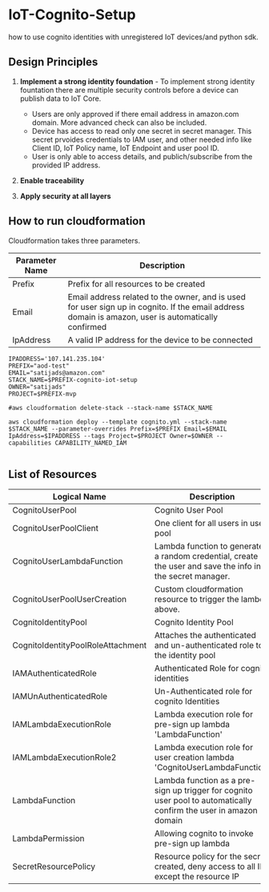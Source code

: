 # IoT-Cognito-Setup
how to use cognito identities with unregistered IoT devices/and python sdk. 

## Design Principles
1. __Implement a strong identity foundation__ - To implement strong identity fountation there are multiple security controls before a device can publish data to IoT Core.
    * Users are only approved if there email address in amazon.com domain. More advanced check can also be included. 
    * Device has access to read only one secret in secret manager. This secret prvoides credentials to IAM user, and other needed info like Client ID, IoT Policy name, IoT Endpoint and user pool ID. 
    * User is only able to access details, and publich/subscribe from the provided IP address. 
2. __Enable traceability__ 

3. __Apply security at all layers__



## How to run cloudformation
Cloudformation takes three parameters. 

Parameter Name | Description
-------------- | --------------
Prefix | Prefix for all resources to be created
Email | Email address related to the owner, and is used for user sign up in cognito. If the email address domain is amazon, user is automatically confirmed
IpAddress | A valid IP address for the device to be connected

```console
IPADDRESS='107.141.235.104'
PREFIX="aod-test"
EMAIL="satijads@amazon.com"
STACK_NAME=$PREFIX-cognito-iot-setup
OWNER="satijads"
PROJECT=$PREFIX-mvp

#aws cloudformation delete-stack --stack-name $STACK_NAME 

aws cloudformation deploy --template cognito.yml --stack-name $STACK_NAME --parameter-overrides Prefix=$PREFIX Email=$EMAIL IpAddress=$IPADDRESS --tags Project=$PROJECT Owner=$OWNER --capabilities CAPABILITY_NAMED_IAM


```

## List of Resources
Logical Name | Description
------------ | -------------
CognitoUserPool | Cognito User Pool
CognitoUserPoolClient | One client for all users in user pool
CognitoUserLambdaFunction | Lambda function to generate a random credential, create the user and save the info in the secret manager.
CognitoUserPoolUserCreation | Custom cloudformation resource to trigger the lambda above. 
CognitoIdentityPool | Cognito Identity Pool
CognitoIdentityPoolRoleAttachment | Attaches the authenticated and un-authenticated role to the identity pool
IAMAuthenticatedRole | Authenticated Role for cognito identities
IAMUnAuthenticatedRole | Un-Authenticated role for cognito Identities
IAMLambdaExecutionRole | Lambda execution role for pre-sign up lambda 'LambdaFunction'
IAMLambdaExecutionRole2 | Lambda execution role for user creation lambda 'CognitoUserLambdaFunction'
LambdaFunction | Lambda function as a pre-sign up trigger for cognito user pool to automatically confirm the user in amazon domain
LambdaPermission | Allowing cognito to invoke pre-sign up lambda
SecretResourcePolicy | Resource policy for the secret created, deny access to all IPs except the resource IP